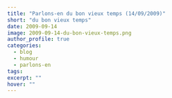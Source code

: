 ```yaml
---
title: "Parlons-en du bon vieux temps (14/09/2009)"
short: "du bon vieux temps"
date: 2009-09-14
image: 2009-09-14-du-bon-vieux-temps.png
author_profile: true
categories:
  - blog
  - humour
  - parlons-en
tags:
excerpt: ""
hover: ""
---
```

